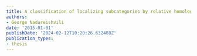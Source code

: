 ```yaml
---
title: A classification of localizing subcategories by relative homological algebra
authors:
- George Nadareishvili
date: '2015-01-01'
publishDate: '2024-02-12T10:20:26.632488Z'
publication_types:
- thesis
---
```

